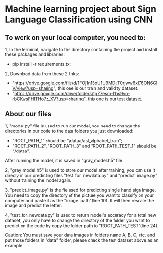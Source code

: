 # Machine learning project about Sign Language Classification using CNN 

## To work on your local computer, you need to:
1, In the terminal, navigate to the directory containing the project and install these packages and libraries:
- pip install -r requirements.txt

2, Download data from these 2 links:
- "https://drive.google.com/file/d/1FOj1n1BoU1U9MDuT0rjww6xI76ON6GlV/view?usp=sharing", this one is our train and validity dataset.
- "https://drive.google.com/drive/folders/1gZ7esm-I1as9vo-rbCKwsFHITHo7z_XV?usp=sharing", this one is our test dataset.

## About our files
1, "model.py" file is used to run our model, you need to change the directories in our code to the data folders you just downloaded: 
- "ROOT_PATH_1" should be "/dataa/asl_alphabet_train";
- "ROOT_PATH_2", "ROOT_PATH_3" and "ROOT_PATH_TEST_1" should be "/dataa".

After running the model, it is saved in "gray_model.h5" file.

2, "gray_model.h5" is used to store our model after training, you can use it direcly in our predicting files "test_for_newdata.py" and "predict_image.py" without training the model again.

3, "predict_image.py" is the fie used for predicting single hand sign image. You need to copy the directory of the picture you want to classify on your computer and paste it as the "image_path"(line 10). It will then rescale the image and predict the letter.

4, "test_for_newdata.py" is used to return model's accuracy for a total new dataset, you only have to change the directory of the folder you want to predict on the code by copy the folder path to "ROOT_PATH_TEST"(line 24).

Caution: You must save your data images in folders name A, B, C, etc. and put those folders in "data" folder, please check the test dataset above as an example.
